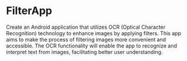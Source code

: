 # FilterApp
Create an Android application that utilizes OCR (Optical Character Recognition) technology to enhance images by applying filters. This app aims to make the process of filtering images more convenient and accessible. The OCR functionality will enable the app to recognize and interpret text from images, facilitating better user understanding.
